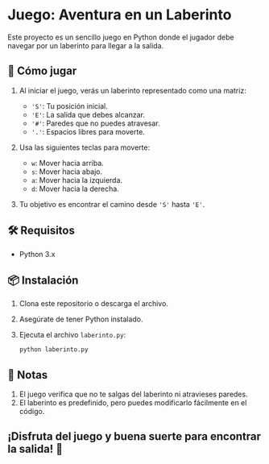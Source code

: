# Juego: Aventura en un Laberinto

Este proyecto es un sencillo juego en Python donde el jugador debe navegar por un laberinto para llegar a la salida.

## 🚀 Cómo jugar

1. Al iniciar el juego, verás un laberinto representado como una matriz:
   - `'S'`: Tu posición inicial.
   - `'E'`: La salida que debes alcanzar.
   - `'#'`: Paredes que no puedes atravesar.
   - `'.'`: Espacios libres para moverte.

2. Usa las siguientes teclas para moverte:
   - `w`: Mover hacia arriba.
   - `s`: Mover hacia abajo.
   - `a`: Mover hacia la izquierda.
   - `d`: Mover hacia la derecha.

3. Tu objetivo es encontrar el camino desde `'S'` hasta `'E'`.

## 🛠 Requisitos

- Python 3.x

## 📦 Instalación

1. Clona este repositorio o descarga el archivo.
2. Asegúrate de tener Python instalado.
3. Ejecuta el archivo `laberinto.py`:

   ```bash
   python laberinto.py
## 📝 Notas
1. El juego verifica que no te salgas del laberinto ni atravieses paredes.
2. El laberinto es predefinido, pero puedes modificarlo fácilmente en el código.


## ¡Disfruta del juego y buena suerte para encontrar la salida! 🚪
